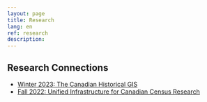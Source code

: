 ```yaml
---
layout: page
title: Research
lang: en
ref: research
description:
---
```


## Research Connections

- [Winter 2023: The Canadian Historical GIS](https://cddp-pddr.ca/en/news/2023-03-28-winter#the-canadian-historical-gis)
- [Fall 2022: Unified Infrastructure for Canadian Census Research](https://cddp-pddr.ca/en/news/2022-10-07-fall-update#unified-infrastructure-for-canadian-census-research)
